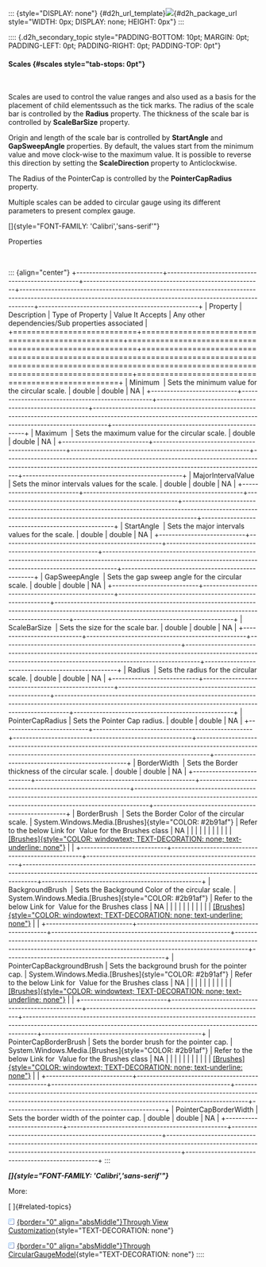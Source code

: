 ::: {style="DISPLAY: none"}
[](ms-xhelp:///?Id=d2h_url_template){#d2h_url_template}![](!package_url!){#d2h_package_url style="WIDTH: 0px; DISPLAY: none; HEIGHT: 0px"}
:::

:::: {.d2h_secondary_topic style="PADDING-BOTTOM: 10pt; MARGIN: 0pt; PADDING-LEFT: 0pt; PADDING-RIGHT: 0pt; PADDING-TOP: 0pt"}
#### Scales {#scales style="tab-stops: 0pt"}

 

Scales are used to control the value ranges and also used as a basis for the placement of child elementssuch as the tick marks. The radius of the scale bar is controlled by the **Radius** property. The thickness of the scale bar is controlled by **ScaleBarSize** property.

Origin and length of the scale bar is controlled by **StartAngle** and **GapSweepAngle** properties. By default, the values start from the minimum value and move clock-wise to the maximum value. It is possible to reverse this direction by setting the **ScaleDirection** property to Anticlockwise.

The Radius of the PointerCap is controlled by the **PointerCapRadius** property.

Multiple scales can be added to circular gauge using its different parameters to present complex gauge.

[]{style="FONT-FAMILY: 'Calibri','sans-serif'"} 

Properties

 

::: {align="center"}
+---------------------------+--------------------------------------------------+--------------------------------------------------------+----------------------------------------------------------------------------------------------------------------------------------------------------------------+--------------------------------------------------+
| Property                  | Description                                      | Type of Property                                       | Value It Accepts                                                                                                                                               | Any other dependencies/Sub properties associated |
+===========================+==================================================+========================================================+================================================================================================================================================================+==================================================+
| Minimum                   | Sets the minimum value for the circular scale.   | double                                                 | double                                                                                                                                                         | NA                                               |
+---------------------------+--------------------------------------------------+--------------------------------------------------------+----------------------------------------------------------------------------------------------------------------------------------------------------------------+--------------------------------------------------+
| Maximum                   | Sets the maximum value for the circular scale.   | double                                                 | double                                                                                                                                                         | NA                                               |
+---------------------------+--------------------------------------------------+--------------------------------------------------------+----------------------------------------------------------------------------------------------------------------------------------------------------------------+--------------------------------------------------+
| MajorIntervalValue        | Sets the minor intervals values for the scale.   | double                                                 | double                                                                                                                                                         | NA                                               |
+---------------------------+--------------------------------------------------+--------------------------------------------------------+----------------------------------------------------------------------------------------------------------------------------------------------------------------+--------------------------------------------------+
| StartAngle                | Sets the major intervals values for the scale.   | double                                                 | double                                                                                                                                                         | NA                                               |
+---------------------------+--------------------------------------------------+--------------------------------------------------------+----------------------------------------------------------------------------------------------------------------------------------------------------------------+--------------------------------------------------+
| GapSweepAngle             | Sets the gap sweep angle for the circular scale. | double                                                 | double                                                                                                                                                         | NA                                               |
+---------------------------+--------------------------------------------------+--------------------------------------------------------+----------------------------------------------------------------------------------------------------------------------------------------------------------------+--------------------------------------------------+
| ScaleBarSize              | Sets the size for the scale bar.                 | double                                                 | double                                                                                                                                                         | NA                                               |
+---------------------------+--------------------------------------------------+--------------------------------------------------------+----------------------------------------------------------------------------------------------------------------------------------------------------------------+--------------------------------------------------+
| Radius                    | Sets the radius for the circular scale.          | double                                                 | double                                                                                                                                                         | NA                                               |
+---------------------------+--------------------------------------------------+--------------------------------------------------------+----------------------------------------------------------------------------------------------------------------------------------------------------------------+--------------------------------------------------+
| PointerCapRadius          | Sets the Pointer Cap radius.                     | double                                                 | double                                                                                                                                                         | NA                                               |
+---------------------------+--------------------------------------------------+--------------------------------------------------------+----------------------------------------------------------------------------------------------------------------------------------------------------------------+--------------------------------------------------+
| BorderWidth               | Sets the Border thickness of the circular scale. | double                                                 | double                                                                                                                                                         | NA                                               |
+---------------------------+--------------------------------------------------+--------------------------------------------------------+----------------------------------------------------------------------------------------------------------------------------------------------------------------+--------------------------------------------------+
| BorderBrush               | Sets the Border Color of the circular scale.     | System.Windows.Media.[Brushes]{style="COLOR: #2b91af"} | Refer to the below Link for  Value for the Brushes class                                                                                                       | NA                                               |
|                           |                                                  |                                                        |                                                                                                                                                                |                                                  |
|                           |                                                  |                                                        | [[Brushes]{style="COLOR: windowtext; TEXT-DECORATION: none; text-underline: none"}](http://msdn.microsoft.com/en-us/library/system.windows.media.brushes.aspx) |                                                  |
+---------------------------+--------------------------------------------------+--------------------------------------------------------+----------------------------------------------------------------------------------------------------------------------------------------------------------------+--------------------------------------------------+
| BackgroundBrush           | Sets the Background Color of the circular scale. | System.Windows.Media.[Brushes]{style="COLOR: #2b91af"} | Refer to the below Link for  Value for the Brushes class                                                                                                       | NA                                               |
|                           |                                                  |                                                        |                                                                                                                                                                |                                                  |
|                           |                                                  |                                                        | [[Brushes]{style="COLOR: windowtext; TEXT-DECORATION: none; text-underline: none"}](http://msdn.microsoft.com/en-us/library/system.windows.media.brushes.aspx) |                                                  |
+---------------------------+--------------------------------------------------+--------------------------------------------------------+----------------------------------------------------------------------------------------------------------------------------------------------------------------+--------------------------------------------------+
| PointerCapBackgroundBrush | Sets the background brush for the pointer cap.   | System.Windows.Media.[Brushes]{style="COLOR: #2b91af"} | Refer to the below Link for  Value for the Brushes class                                                                                                       | NA                                               |
|                           |                                                  |                                                        |                                                                                                                                                                |                                                  |
|                           |                                                  |                                                        | [[Brushes]{style="COLOR: windowtext; TEXT-DECORATION: none; text-underline: none"}](http://msdn.microsoft.com/en-us/library/system.windows.media.brushes.aspx) |                                                  |
+---------------------------+--------------------------------------------------+--------------------------------------------------------+----------------------------------------------------------------------------------------------------------------------------------------------------------------+--------------------------------------------------+
| PointerCapBorderBrush     | Sets the border brush for the pointer cap.       | System.Windows.Media.[Brushes]{style="COLOR: #2b91af"} | Refer to the below Link for  Value for the Brushes class                                                                                                       | NA                                               |
|                           |                                                  |                                                        |                                                                                                                                                                |                                                  |
|                           |                                                  |                                                        | [[Brushes]{style="COLOR: windowtext; TEXT-DECORATION: none; text-underline: none"}](http://msdn.microsoft.com/en-us/library/system.windows.media.brushes.aspx) |                                                  |
+---------------------------+--------------------------------------------------+--------------------------------------------------------+----------------------------------------------------------------------------------------------------------------------------------------------------------------+--------------------------------------------------+
| PointerCapBorderWidth     | Sets the border width of the pointer cap.        | double                                                 | double                                                                                                                                                         | NA                                               |
+---------------------------+--------------------------------------------------+--------------------------------------------------------+----------------------------------------------------------------------------------------------------------------------------------------------------------------+--------------------------------------------------+
:::

***[]{style="FONT-FAMILY: 'Calibri','sans-serif'"}*** 

More:

[ ]{#related-topics}

[![](button.gif){border="0" align="absMiddle"}Through View Customization](ms-xhelp:///?Id=3f4d4bda-8759-4fd4-9857-731ec388062f){style="TEXT-DECORATION: none"}

[![](button.gif){border="0" align="absMiddle"}Through CircularGaugeModel](ms-xhelp:///?Id=a5d70643-0c8c-4c15-9727-3359328ecccb){style="TEXT-DECORATION: none"}
::::
